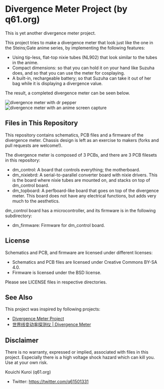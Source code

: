 # Divergence Meter Project (by q61.org)

This is yet another divergence meter project.

This project tries to make a divergence meter that look just like the one in the Steins;Gate anime series, by implementing the following features:
- Using tip-less, flat-top nixie tubes (NL902) that look similar to the tubes in the anime.
- Compact dimensions: so that you can hold it on your hand like Suzuha does, and so that you can use the meter for cosplaying.
- A built-in, rechargeable battery; so that Suzuha can take it out of her bag while it is displaying a divergence value.

The result, a completed divergence meter can be seen below.

![divergence meter with dr pepper](http://q61.org/dm/dm_3748.jpg)
![divergence meter with an anime screen capture](http://q61.org/dm/dm_3757.jpg)


## Files in This Repository

This repository contains schematics, PCB files and a firmware of the divergence meter. Chassis design is left as an exercise to makers (forks and pull requests are welcome!).

The divergence meter is composed of 3 PCBs, and there are 3 PCB filesets in this repository:
- dm_control: A board that controls everything; the motherboard.
- dm_nixiebrd: A serial-to-parallel converter board with nixie drivers. This is the board where nixie tubes are mounted on, and stacks on top of dm_control board.
- dm_topboard: A perfboard-like board that goes on top of the divergence meter. This board does not have any electrical functions, but adds very much to the aesthetics.

dm_control board has a microcontroller, and its firmware is in the following subdirectory:
- dm_firmware: Firmware for dm_control board.


## License

Schematics and PCB, and firmware are licensed under different licenses:
- Schematics and PCB files are licensed under Creative Commons BY-SA 4.0.
- Firmware is licensed under the BSD license. 

Please see LICENSE files in respective directories.


## See Also

This project was inspired by following projects:
- [Divergence Meter Project](http://www.mindspring.com/~tomtitor/)
- [世界线变动率探测仪 | Divergence Meter](http://www.nixieclock.org/?cat=219)


## Disclaimer

There is no warranty, expressed or implied, associated with files in this project. Especially there is a high voltage shock hazard which can kill you. Use at your own risk. 


Kouichi Kuroi (q61.org)
- Twitter: https://twitter.com/q61501331
